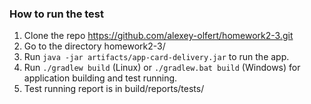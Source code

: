 ### How to run the test

1. Clone the repo https://github.com/alexey-olfert/homework2-3.git
1. Go to the directory homework2-3/
1. Run `java -jar artifacts/app-card-delivery.jar` to run the app.
1. Run `./gradlew build` (Linux) or `./gradlew.bat build` (Windows) for application building and test running.
1. Test running report is in build/reports/tests/